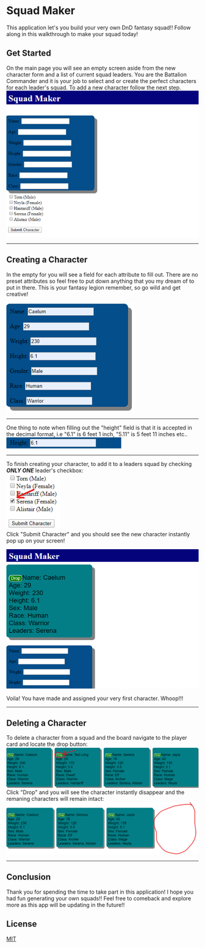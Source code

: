 # Squad Maker

This application let's you build your very own DnD fantasy squad!! Follow along in this walkthrough to make your squad today!

## Get Started

On the main page you will see an empty screen aside from the new character form and a list of current squad leaders. You are the Battalion Commander and it is your job to select and or create the perfect characters for each leader's squad. To add a new character follow the next step.
<img src='Blank_start_screen.png'>

<hr>

## Creating a Character

In the empty for you will see a field for each attribute to fill out. There are no preset attributes so feel free to put down anything that you my dream of to put in there. This is your fantasy legion remember, so go wild and get creative!

<img src='partial_char_form.png'>

<hr>
One thing to note when filling out the "height" field is that it is accepted in the decimal format, i.e "6.1" is 6 feet 1 inch, "5.11" is 5 feet 11 inches etc..
<br>

<img src="height_field.png">

<hr>

To finish creating your character, to add it to a leaders squad by checking <em><strong>ONLY ONE</strong></em> leader's checkbox:
<br>
<img src="leaders_checkbox.png">
<br>
Click "Submit Character" and you should see the new character instantly pop up on your screen!

<img src="added_char.png">

Voila! You have made and assigned your very first character. Whoop!!!

<hr>

## Deleting a Character

To delete a character from a squad and the board navigate to the player card and locate the drop button:
<br>
<img src="drop_char.png">
<br>
Click "Drop" and you will see the character instantly disappear and the remaning characters will remain intact:
<br>
<img src="deleted_char.png">

<hr>

## Conclusion

Thank you for spending the time to take part in this application! I hope you had fun generating your own squads!! Feel free to comeback and explore more as this app will be updating in the future!!

## License

[MIT](https://choosealicense.com/licenses/mit/)
